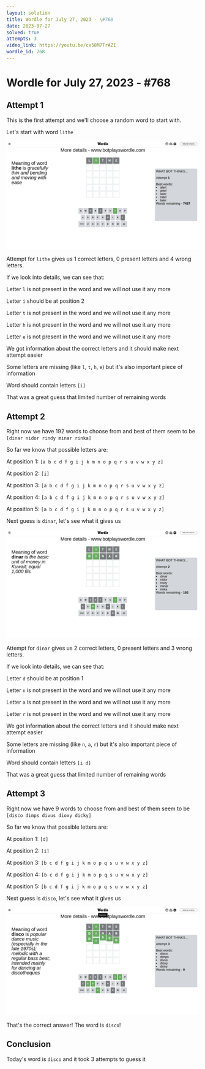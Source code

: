 ```yaml
---
layout: solution
title: Wordle for July 27, 2023 - \#768
date: 2023-07-27
solved: true
attempts: 3
video_link: https://youtu.be/cx58M7TrAZI
wordle_id: 768
---
```


# Wordle for July 27, 2023 - \#768

## Attempt 1

This is the first attempt and we'll choose a random word to start with.

Let's start with word `lithe`

![Attempt 1](2023-07-27/attempt-1.png)

Attempt for `lithe` gives us 1 correct letters, 0 present letters and 4 wrong letters.

If we look into details, we can see that:

Letter `l` is not present in the word and we will not use it any more

Letter `i` should be at position 2

Letter `t` is not present in the word and we will not use it any more

Letter `h` is not present in the word and we will not use it any more

Letter `e` is not present in the word and we will not use it any more

We got information about the correct letters and it should make next attempt easier

Some letters are missing (like `l`, `t`, `h`, `e`) but it's also important piece of information

Word should contain letters `[i]`

That was a great guess that limited number of remaining words



## Attempt 2

Right now we have 192 words to choose from and best of them seem to be `[dinar nidor rindy minar rinka]`

So far we know that possible letters are:

At position 1: `[a b c d f g i j k m n o p q r s u v w x y z]`

At position 2: `[i]`

At position 3: `[a b c d f g i j k m n o p q r s u v w x y z]`

At position 4: `[a b c d f g i j k m n o p q r s u v w x y z]`

At position 5: `[a b c d f g i j k m n o p q r s u v w x y z]`

Next guess is `dinar`, let's see what it gives us

![Attempt 2](2023-07-27/attempt-2.png)

Attempt for `dinar` gives us 2 correct letters, 0 present letters and 3 wrong letters.

If we look into details, we can see that:

Letter `d` should be at position 1

Letter `n` is not present in the word and we will not use it any more

Letter `a` is not present in the word and we will not use it any more

Letter `r` is not present in the word and we will not use it any more

We got information about the correct letters and it should make next attempt easier

Some letters are missing (like `n`, `a`, `r`) but it's also important piece of information

Word should contain letters `[i d]`

That was a great guess that limited number of remaining words



## Attempt 3

Right now we have 9 words to choose from and best of them seem to be `[disco dimps divus dioxy dicky]`

So far we know that possible letters are:

At position 1: `[d]`

At position 2: `[i]`

At position 3: `[b c d f g i j k m o p q s u v w x y z]`

At position 4: `[b c d f g i j k m o p q s u v w x y z]`

At position 5: `[b c d f g i j k m o p q s u v w x y z]`

Next guess is `disco`, let's see what it gives us

![Attempt 3](2023-07-27/attempt-3.png)

That's the correct answer! The word is `disco`!

## Conclusion

Today's word is `disco` and it took 3 attempts to guess it

